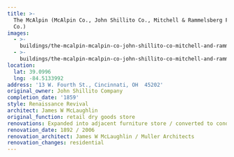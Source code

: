 ```yaml
---
title: >-
  The McAlpin (McAlpin Co., John Shillito Co., Mitchell & Rammelsberg Furniture
  Co.)
images:
  - >-
    buildings/the-mcalpin-mcalpin-co-john-shillito-co-mitchell-and-rammelsberg-furniture-co/the-mcalpin-mcalpin-co-john-shillito-co-mitchell-and-rammelsberg-furniture-co-0_f2zf3s
  - >-
    buildings/the-mcalpin-mcalpin-co-john-shillito-co-mitchell-and-rammelsberg-furniture-co/the-mcalpin-mcalpin-co-john-shillito-co-mitchell-and-rammelsberg-furniture-co-1_b0i09i
location:
  lat: 39.0996
  lng: -84.5133992
address: '13 W. Fourth St., Cincinnati, OH  45202'
original_owner: John Shillito Company
completion_date: '1859'
style: Renaissance Revival
architect: James W McLaughlin
original_function: retail dry goods store
renovations: Expanded into adjacent furniture store / converted to condominiums
renovation_date: 1892 / 2006
renovation_architect: James W McLaughlin / Muller Architects
renovation_changes: residential
---
```


